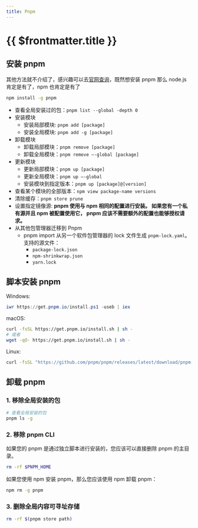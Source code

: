 ```yaml
---
title: Pnpm
---
```


# {{ $frontmatter.title }}

## 安装 pnpm

其他方法就不介绍了，感兴趣可以去[官网查询](https://pnpm.io/zh/installation)，既然想安装 pnpm 那么 node.js 肯定是有了，npm 也肯定是有了

```Bash
npm install -g pnpm
```

- 查看全局安装过的包：`pnpm list --global -depth 0`
- 安装模块
  - 安装局部模块: `pnpm add [package]`
  - 安装全局模块: `pnpm add -g [package]`
- 卸载模块
  - 卸载局部模块：`pnpm remove [package]`
  - 卸载全局模块：`pnpm remove —-global [package]`
- 更新模块
  - 更新局部模块：`pnpm up [package]`
  - 更新全局模块：`pnpm up —-global`
  - 安装模块到指定版本：`pnpm up [package]@[version]`
- 查看某个模块的全部版本：`npm view package-name versions`
- 清除缓存：`pnpm store prune`
- 设置指定镜像源: **pnpm 使用与 npm 相同的配置进行安装。 如果您有一个私有源并且 npm 被配置使用它， pnpm 应该不需要额外的配置也能够授权请求。**
- 从其他包管理器迁移到 Pnpm
  - pnpm import 从另一个软件包管理器的 lock 文件生成 `pnpm-lock.yaml`。 支持的源文件：
    - `package-lock.json`
    - `npm-shrinkwrap.json`
    - `yarn.lock`

## 脚本安装 pnpm

Windows:

```PowerShell
iwr https://get.pnpm.io/install.ps1 -useb | iex
```

macOS:

```Bash
curl -fsSL https://get.pnpm.io/install.sh | sh -
# 或者
wget -qO- https://get.pnpm.io/install.sh | sh -

```

Linux:

```Bash
curl -fsSL "https://github.com/pnpm/pnpm/releases/latest/download/pnpm-linuxstatic-x64" -o /bin/pnpm; chmod +x /bin/pnpm;
```

## 卸载 pnpm

### 1. 移除全局安装的包

```Bash
# 查看全局安装的包
pnpm ls -g
```

### 2. 移除 pnpm CLI

如果您的 pnpm 是通过独立脚本进行安装的，您应该可以直接删除 pnpm 的主目录。

```Bash
rm -rf $PNPM_HOME
```

如果您使用 npm 安装 pnpm，那么您应该使用 npm 卸载 pnpm：

```Bash
npm rm -g pnpm
```

### 3. 删除全局内容可寻址存储

```Bash
rm -rf $(pnpm store path)
```
